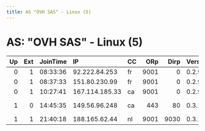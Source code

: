 ```yaml
---
title: AS "OVH SAS" - Linux (5)
---
```


# AS: "OVH SAS" - Linux (5)

|   Up |   Ext | JoinTime   | IP             | CC   |   ORp |   Dirp | Version   | Contact                  | Nickname    |   eFamMembers |
|-----:|------:|:-----------|:---------------|:-----|------:|-------:|:----------|:-------------------------|:------------|--------------:|
|    0 |     1 | 08:33:36   | 92.222.84.253  | fr   |  9001 |      0 | 0.2.9.12  | None                     | Unnamed     |             1 |
|    0 |     1 | 08:37:33   | 151.80.230.99  | fr   |  9001 |      0 | 0.2.9.12  | None                     | Unnamed     |             1 |
|    0 |     1 | 10:27:41   | 167.114.185.33 | ca   |  9001 |      0 | 0.2.9.13  | None                     | Unnamed     |             1 |
|    1 |     0 | 14:45:35   | 149.56.96.248  | ca   |   443 |     80 | 0.3.1.8   | emerson tor@nodevine.net | nodvrelay01 |             6 |
|    1 |     1 | 21:40:18   | 188.165.62.44  | nl   |  9001 |   9030 | 0.3.1.8   | None                     | Unnamed     |             1 |
